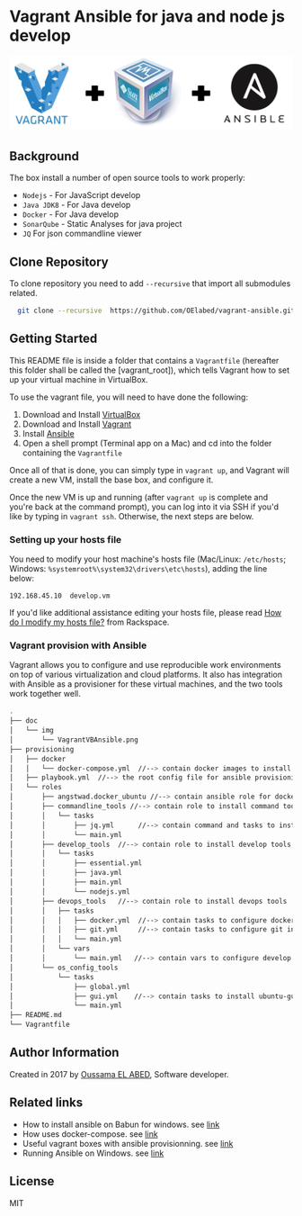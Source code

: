 # Vagrant Ansible for java and node js develop


[![VagrantVBAnsible](doc/img/VagrantVBAnsible.png)](doc/img/VagrantVBAnsible.png)

## Background
The box install a number of open source tools to work properly:

* `Nodejs` - For JavaScript develop 
* `Java JDK8` - For Java develop 
* `Docker` - For Java develop 
* `SonarQube` - Static Analyses for java project 
* `JQ` For json commandline viewer

## Clone Repository

To clone repository you need to add `--recursive` that import all submodules related. 

```sh
  git clone --recursive  https://github.com/OElabed/vagrant-ansible.git
```
## Getting Started

This README file is inside a folder that contains a `Vagrantfile` (hereafter this folder shall be called the [vagrant_root]), which tells Vagrant how to set up your virtual machine in VirtualBox.

To use the vagrant file, you will need to have done the following:

  1. Download and Install [VirtualBox](https://www.virtualbox.org/wiki/Downloads)
  2. Download and Install [Vagrant](https://www.vagrantup.com/downloads.html)
  3. Install [Ansible](http://docs.ansible.com/intro_installation.html)
  4. Open a shell prompt (Terminal app on a Mac) and cd into the folder containing the `Vagrantfile`

Once all of that is done, you can simply type in `vagrant up`, and Vagrant will create a new VM, install the base box, and configure it.

Once the new VM is up and running (after `vagrant up` is complete and you're back at the command prompt), you can log into it via SSH if you'd like by typing in `vagrant ssh`. Otherwise, the next steps are below.

### Setting up your hosts file

You need to modify your host machine's hosts file (Mac/Linux: `/etc/hosts`; Windows: `%systemroot%\system32\drivers\etc\hosts`), adding the line below:

    192.168.45.10  develop.vm

If you'd like additional assistance editing your hosts file, please read [How do I modify my hosts file?](http://www.rackspace.com/knowledge_center/article/how-do-i-modify-my-hosts-file) from Rackspace.

### Vagrant provision with Ansible
Vagrant allows you to configure and use reproducible work environments on top of various virtualization and cloud platforms. It also has integration with Ansible as a provisioner for these virtual machines, and the two tools work together well.

```sh
.
├── doc
│   └── img
│       └── VagrantVBAnsible.png
├── provisioning
│   ├── docker
│   │   └── docker-compose.yml  //--> contain docker images to install 
│   ├── playbook.yml  //--> the root config file for ansible provisioning
│   └── roles
│       ├── angstwad.docker_ubuntu //--> contain ansible role for docker tools
│       ├── commandline_tools //--> contain role to install command tools
│       │   └── tasks
│       │       ├── jq.yml      //--> contain command and tasks to install JQ 
│       │       └── main.yml
│       ├── develop_tools  //--> contain role to install develop tools
│       │   └── tasks
│       │       ├── essential.yml
│       │       ├── java.yml
│       │       ├── main.yml
│       │       └── nodejs.yml
│       ├── devops_tools   //--> contain role to install devops tools
│       │   ├── tasks
│       │   │   ├── docker.yml  //--> contain tasks to configure docker install
│       │   │   ├── git.yml  	//--> contain tasks to configure git install
│       │   │   └── main.yml
│       │   └── vars
│       │       └── main.yml   //--> contain vars to configure develop role
│       └── os_config_tools
│           └── tasks
│               ├── global.yml
│               ├── gui.yml    //--> contain tasks to install ubuntu-gui 
│               └── main.yml
├── README.md
└── Vagrantfile              
```

## Author Information

Created in 2017 by [Oussama EL ABED](https://github.com/OElabed), Software developer.

## Related links
- How to install ansible on Babun for windows. see [link](https://www.azavea.com/blog/2014/10/30/running-vagrant-with-ansible-provisioning-on-windows/) 
- How uses docker-compose. see [link](https://docs.docker.com/compose/gettingstarted/)
- Useful vagrant boxes with ansible provisionning. see [link](https://github.com/geerlingguy/ansible-vagrant-examples)
- Running Ansible on Windows. see [link](https://gist.github.com/maurizi/325387aee9ea94fbf903)

License
----

MIT